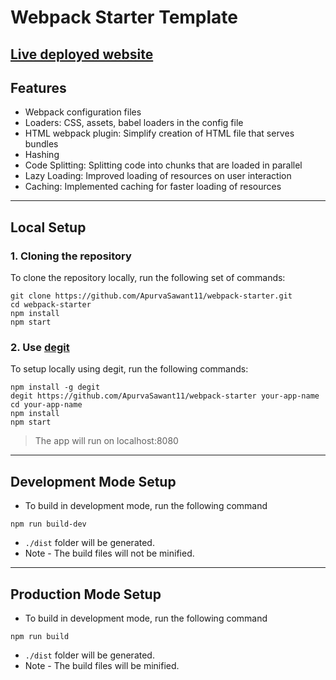 # Webpack Starter Template

## [Live deployed website](https://webpack-starter-apurva.netlify.app)

## Features

- Webpack configuration files
- Loaders: CSS, assets, babel loaders in the config file
- HTML webpack plugin: Simplify creation of HTML file that serves bundles
- Hashing
- Code Splitting: Splitting code into chunks that are loaded in parallel
- Lazy Loading: Improved loading of resources on user interaction
- Caching: Implemented caching for faster loading of resources

<hr />

## Local Setup

### 1. Cloning the repository

To clone the repository locally, run the following set of commands:

```
git clone https://github.com/ApurvaSawant11/webpack-starter.git
cd webpack-starter
npm install
npm start
```

### 2. Use [degit](https://github.com/Rich-Harris/degit)

To setup locally using degit, run the following commands:

```
npm install -g degit
degit https://github.com/ApurvaSawant11/webpack-starter your-app-name
cd your-app-name
npm install
npm start
```

> The app will run on localhost:8080

<hr />

## Development Mode Setup

- To build in development mode, run the following command

```
npm run build-dev
```

- `./dist` folder will be generated.
- Note - The build files will not be minified.

<hr />

## Production Mode Setup

- To build in development mode, run the following command

```
npm run build
```

- `./dist` folder will be generated.
- Note - The build files will be minified.
